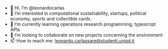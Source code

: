 - 👋 Hi, I’m @leonardocarlas
- 👀 I’m interested in computational sustainability, startups, political economy, sports and collectible cards.
- 🌱 I’m currently learning operations research programming, typescript APIs
- 💞️ I’m looking to collaborate on new projects concerning the environment
- 📫 How to reach me: leonardo.carlassare@studenti.unipd.it

<!---
leonardocarlas/leonardocarlas is a ✨ special ✨ repository because its `README.md` (this file) appears on your GitHub profile.
You can click the Preview link to take a look at your changes.
--->
